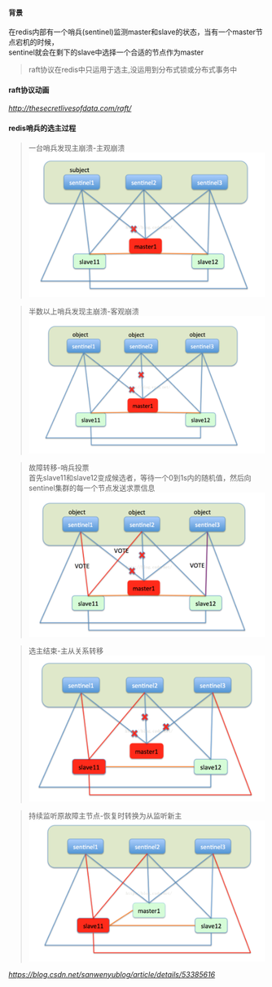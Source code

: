 #### 背景
在redis内部有一个哨兵(sentinel)监测master和slave的状态，当有一个master节点宕机的时候，  
sentinel就会在剩下的slave中选择一个合适的节点作为master  

>raft协议在redis中只运用于选主,没运用到分布式锁或分布式事务中


#### raft协议动画
*http://thesecretlivesofdata.com/raft/*


#### redis哨兵的选主过程
>一台哨兵发现主崩溃-主观崩溃  
![raft](https://github.com/tinysKai/JavaNode/blob/master/image/article/2018/0709/raft1.png)  
  

>半数以上哨兵发现主崩溃-客观崩溃  
![raft](https://github.com/tinysKai/JavaNode/blob/master/image/article/2018/0709/raft2.png)


>故障转移-哨兵投票  
首先slave11和slave12变成候选者，等待一个0到1s内的随机值，然后向sentinel集群的每一个节点发送求票信息  
![raft](https://github.com/tinysKai/JavaNode/blob/master/image/article/2018/0709/raft3.png)
 

>选主结束-主从关系转移  
![raft](https://github.com/tinysKai/JavaNode/blob/master/image/article/2018/0709/raft4.png)  

>持续监听原故障主节点-恢复时转换为从监听新主  
![raft](https://github.com/tinysKai/JavaNode/blob/master/image/article/2018/0709/raft5.png)

*https://blog.csdn.net/sanwenyublog/article/details/53385616*